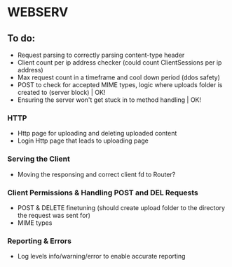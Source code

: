 # WEBSERV

## To do:
- Request parsing to correctly parsing content-type header
- Client count per ip address checker (could count ClientSessions per ip address)
- Max request count in a timeframe and cool down period (ddos safety)
- POST to check for accepted MIME types, logic where uploads folder is created to (server block) | OK!
- Ensuring the server won't get stuck in to method handling | OK!


### HTTP
* Http page for uploading and deleting uploaded content
* Login Http page that leads to uploading page

### Serving the Client
* Moving the responsing and correct client fd to Router?

### Client Permissions & Handling POST and DEL Requests
* POST & DELETE finetuning (should create upload folder to the directory the request was sent for)
* MIME types

### Reporting & Errors
* Log levels info/warning/error to enable accurate reporting
